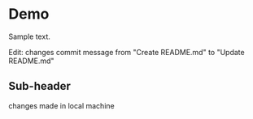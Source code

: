 # Demo

Sample text.

Edit: changes commit message from "Create README.md" to "Update README.md"

## Sub-header
changes made in local machine
